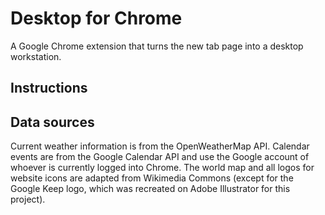 # Desktop for Chrome
A Google Chrome extension that turns the new tab page into a desktop workstation.

## Instructions


## Data sources
Current weather information is from the OpenWeatherMap API. Calendar events are from the Google Calendar API and use the Google account of whoever is currently logged into Chrome. The world map and all logos for website icons are adapted from Wikimedia Commons (except for the Google Keep logo, which was recreated on Adobe Illustrator for this project).
